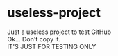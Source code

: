 # useless-project
Just a useless project to test GitHub <br>
Ok... Don't copy it. <br>
IT'S JUST FOR TESTING ONLY
